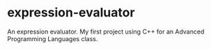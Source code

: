 # expression-evaluator
An expression evaluator. My first project using C++ for an Advanced Programming Languages class.
